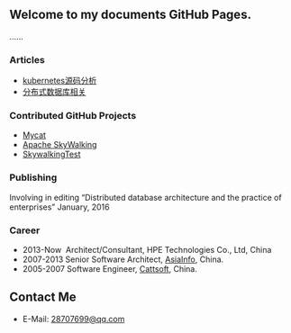 ## Welcome to my documents GitHub Pages.
......


### Articles
* [kubernetes源码分析](https://github.com/wengangJi/My-documents/tree/master/kubernetes%E6%BA%90%E7%A0%81%E5%88%86%E6%9E%90)
* [分布式数据库相关](https://github.com/wengangJi/My-documents/tree/master/%E5%88%86%E5%B8%83%E5%BC%8F%E6%95%B0%E6%8D%AE%E5%BA%93%E7%9B%B8%E5%85%B3)

### Contributed GitHub Projects

* [Mycat](https://github.com/MyCATApache)
* [Apache SkyWalking](https://github.com/apache/incubator-skywalking)
* [SkywalkingTest](https://github.com/SkywalkingTest)

### Publishing
Involving in editing “Distributed database architecture and the practice of enterprises”	January, 2016


### Career
* 2013-Now  Architect/Consultant, HPE Technologies Co., Ltd, China
* 2007-2013 Senior Software Architect, [AsiaInfo](http://www.asiainfo.com), China.
* 2005-2007 Software Engineer, [Cattsoft](http://www.cattsoft.com), China.

## Contact Me
* E-Mail: 28707699@qq.com

